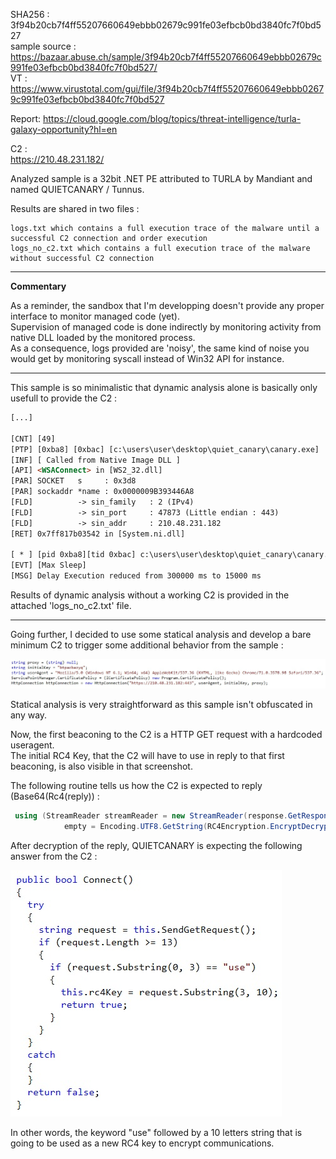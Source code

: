 SHA256 : 3f94b20cb7f4ff55207660649ebbb02679c991fe03efbcb0bd3840fc7f0bd527  
sample source : https://bazaar.abuse.ch/sample/3f94b20cb7f4ff55207660649ebbb02679c991fe03efbcb0bd3840fc7f0bd527/  
VT : https://www.virustotal.com/gui/file/3f94b20cb7f4ff55207660649ebbb02679c991fe03efbcb0bd3840fc7f0bd527  

Report: https://cloud.google.com/blog/topics/threat-intelligence/turla-galaxy-opportunity?hl=en  

C2 :  
https://210.48.231.182/  

Analyzed sample is a 32bit .NET PE attributed to TURLA by Mandiant and named QUIETCANARY / Tunnus.  

Results are shared in two files :  

    logs.txt which contains a full execution trace of the malware until a successful C2 connection and order execution  
    logs_no_c2.txt which contains a full execution trace of the malware without successful C2 connection  


---  

**Commentary**  

As a reminder, the sandbox that I'm developping doesn't provide any proper interface to monitor managed code (yet).  
Supervision of managed code is done indirectly by monitoring activity from native DLL loaded by the monitored process.  
As a consequence, logs provided are 'noisy', the same kind of noise you would get by monitoring syscall instead of Win32 API for instance.  
 
---  

This sample is so minimalistic that dynamic analysis alone is basically only usefull to provide the C2 :  

```html
[...]

[CNT] [49]
[PTP] [0xba8] [0xbac] [c:\users\user\desktop\quiet_canary\canary.exe]
[INF] [ Called from Native Image DLL ]
[API] <WSAConnect> in [WS2_32.dll] 
[PAR] SOCKET   s     : 0x3d8
[PAR] sockaddr *name : 0x0000009B393446A8
[FLD]          -> sin_family   : 2 (IPv4)
[FLD]          -> sin_port     : 47873 (Little endian : 443)
[FLD]          -> sin_addr     : 210.48.231.182
[RET] 0x7ff817b03542 in [System.ni.dll]

[ * ] [pid 0xba8][tid 0xbac] c:\users\user\desktop\quiet_canary\canary.exe
[EVT] [Max Sleep]
[MSG] Delay Execution reduced from 300000 ms to 15000 ms 
```

Results of dynamic analysis without a working C2 is provided in the attached 'logs_no_c2.txt' file.  

---  

Going further, I decided to use some statical analysis and develop a bare minimum C2 to trigger some additional behavior from the sample :  

![Alt text](screenshots/init.jpg?raw=true "first beaconing")

Statical analysis is very straightforward as this sample isn't obfuscated in any way.

Now, the first beaconing to the C2 is a HTTP GET request with a hardcoded useragent.  
The initial RC4 Key, that the C2 will have to use in reply to that first beaconing, is also visible in that screenshot.   

The following routine tells us how the C2 is expected to reply (Base64(Rc4(reply)) :  

```cs
 using (StreamReader streamReader = new StreamReader(response.GetResponseStream()))
            empty = Encoding.UTF8.GetString(RC4Encryption.EncryptDecrypt(Convert.FromBase64String(streamReader.ReadToEnd()), this.initialKey));
```

After decryption of the reply, QUIETCANARY is expecting the following answer from the C2 :  

![Alt text](screenshots/new_rc4_key.jpg?raw=true "New Rc4 Key")

In other words, the keyword "use" followed by a 10 letters string that is going to be used as a new RC4 key to encrypt communications.  

